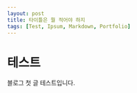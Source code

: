```yaml
---
layout: post
title: 타이틀은 뭘 적어야 하지
tags: [Test, Ipsum, Markdown, Portfolio]
---
```


# 테스트

블로그 첫 글 테스트입니다.